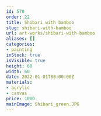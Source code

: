 ```yaml
---
id: 570
order: 22
title: Shibari with bamboo
slug: shibari-with-bamboo
url: art-works/shibari-with-bamboo
aliases: []
categories:
- painting
inStock: true
isVisible: true
height: 60
width: 60
date: 2022-01-01T00:00:00Z
materials:
- acrylic
- canvas
price: 1000
mainImage: Shibari_green.JPG
---
```

